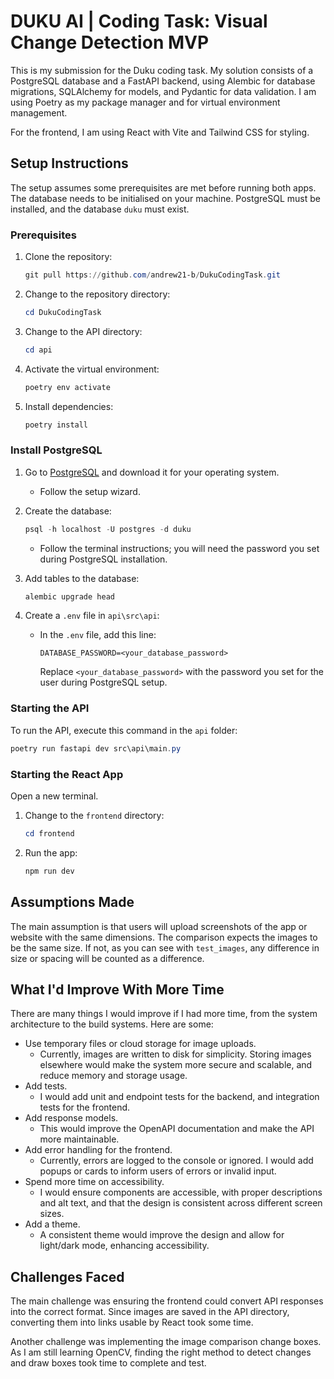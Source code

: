 
# DUKU AI | Coding Task: Visual Change Detection MVP

This is my submission for the Duku coding task. My solution consists of a PostgreSQL database and a FastAPI backend, using Alembic for database migrations, SQLAlchemy for models, and Pydantic for data validation. I am using Poetry as my package manager and for virtual environment management.

For the frontend, I am using React with Vite and Tailwind CSS for styling.

## Setup Instructions

The setup assumes some prerequisites are met before running both apps.
The database needs to be initialised on your machine. PostgreSQL must be installed, and the database `duku` must exist.

### Prerequisites

1. Clone the repository:
    ```powershell
    git pull https://github.com/andrew21-b/DukuCodingTask.git
    ```

2. Change to the repository directory:
    ```powershell
    cd DukuCodingTask
    ```

3. Change to the API directory:
    ```powershell
    cd api
    ```

4. Activate the virtual environment:
    ```powershell
    poetry env activate
    ```

5. Install dependencies:
    ```powershell
    poetry install
    ```

### Install PostgreSQL

1. Go to [PostgreSQL](https://www.postgresql.org/download/) and download it for your operating system.
    - Follow the setup wizard.

2. Create the database:
    ```powershell
    psql -h localhost -U postgres -d duku
    ```
    - Follow the terminal instructions; you will need the password you set during PostgreSQL installation.

3. Add tables to the database:
    ```powershell
    alembic upgrade head
    ```

4. Create a `.env` file in `api\src\api`:
    - In the `.env` file, add this line:
      ```
      DATABASE_PASSWORD=<your_database_password>
      ```
      Replace `<your_database_password>` with the password you set for the user during PostgreSQL setup.

### Starting the API

To run the API, execute this command in the `api` folder:
```powershell
poetry run fastapi dev src\api\main.py
```

### Starting the React App

Open a new terminal.

1. Change to the `frontend` directory:
    ```powershell
    cd frontend
    ```

2. Run the app:
    ```powershell
    npm run dev
    ```

## Assumptions Made

The main assumption is that users will upload screenshots of the app or website with the same dimensions. The comparison expects the images to be the same size. If not, as you can see with `test_images`, any difference in size or spacing will be counted as a difference.

## What I'd Improve With More Time

There are many things I would improve if I had more time, from the system architecture to the build systems. Here are some:

- Use temporary files or cloud storage for image uploads.
  - Currently, images are written to disk for simplicity. Storing images elsewhere would make the system more secure and scalable, and reduce memory and storage usage.
- Add tests.
  - I would add unit and endpoint tests for the backend, and integration tests for the frontend.
- Add response models.
  - This would improve the OpenAPI documentation and make the API more maintainable.
- Add error handling for the frontend.
  - Currently, errors are logged to the console or ignored. I would add popups or cards to inform users of errors or invalid input.
- Spend more time on accessibility.
  - I would ensure components are accessible, with proper descriptions and alt text, and that the design is consistent across different screen sizes.
- Add a theme.
  - A consistent theme would improve the design and allow for light/dark mode, enhancing accessibility.

## Challenges Faced

The main challenge was ensuring the frontend could convert API responses into the correct format. Since images are saved in the API directory, converting them into links usable by React took some time.

Another challenge was implementing the image comparison change boxes. As I am still learning OpenCV, finding the right method to detect changes and draw boxes took time to complete and test.
